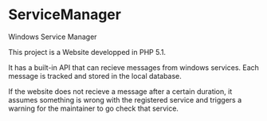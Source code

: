 # ServiceManager
Windows Service Manager

This project is a Website developped in PHP 5.1.

It has a built-in API that can recieve messages from windows services. 
Each message is tracked and stored in the local database. 

If the website does not recieve a message after a certain duration, it assumes something is wrong with the registered service and triggers a warning for the maintainer to go check that service.
